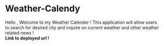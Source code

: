 # Weather-Calendy
Hello , Welcome to my Weather Calender ! This application will allow users to search for desired city and inquire on current weather and other weather related news ! 
<br><b> Link to deployed url ! </b>
